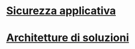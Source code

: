 # [Sicurezza applicativa](AppSecurity/TOC.md)
# [Architetture di soluzioni](SolutionArchitecture/TOC.md)
